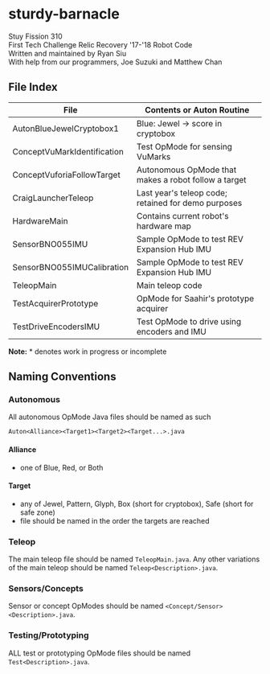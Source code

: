 # sturdy-barnacle
Stuy Fission 310<br>
First Tech Challenge Relic Recovery '17-'18 Robot Code<br>
Written and maintained by Ryan Siu<br>
With help from our programmers, Joe Suzuki and Matthew Chan

## File Index

| File                        | Contents or Auton Routine                              |
| --------------------------- | ------------------------------------------------------ |
| AutonBlueJewelCryptobox1    | Blue: Jewel -> score in cryptobox                      |
| ConceptVuMarkIdentification | Test OpMode for sensing VuMarks                        |
| ConceptVuforiaFollowTarget  | Autonomous OpMode that makes a robot follow a target   |
| CraigLauncherTeleop         | Last year's teleop code; retained for demo purposes    |
| HardwareMain                | Contains current robot's hardware map                  |
| SensorBNO055IMU             | Sample OpMode to test REV Expansion Hub IMU            |
| SensorBNO055IMUCalibration  | Sample OpMode to test REV Expansion Hub IMU            |
| TeleopMain                  | Main teleop code                                       |
| TestAcquirerPrototype       | OpMode for Saahir's prototype acquirer                 |
| TestDriveEncodersIMU        | Test OpMode to drive using encoders and IMU            |

**Note:** \* denotes work in progress or incomplete

## Naming Conventions

### Autonomous
All autonomous OpMode Java files should be named as such
```
Auton<Alliance><Target1><Target2><Target...>.java
```

#### Alliance 
- one of Blue, Red, or Both

#### Target
- any of Jewel, Pattern, Glyph, Box (short for cryptobox), Safe (short for safe zone)
- file should be named in the order the targets are reached

### Teleop
The main teleop file should be named ```TeleopMain.java```. Any other variations of the main teleop should be named ```Teleop<Description>.java```.

### Sensors/Concepts
Sensor or concept OpModes should be named ```<Concept/Sensor><Description>.java```.

### Testing/Prototyping
ALL test or prototyping OpMode files should be named ```Test<Description>.java```.
